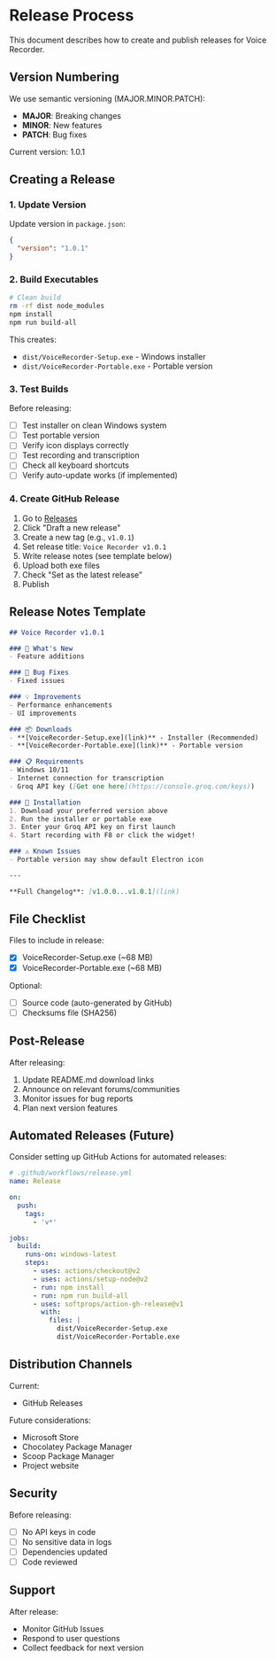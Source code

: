 # Release Process

This document describes how to create and publish releases for Voice Recorder.

## Version Numbering

We use semantic versioning (MAJOR.MINOR.PATCH):
- **MAJOR**: Breaking changes
- **MINOR**: New features
- **PATCH**: Bug fixes

Current version: 1.0.1

## Creating a Release

### 1. Update Version

Update version in `package.json`:
```json
{
  "version": "1.0.1"
}
```

### 2. Build Executables

```bash
# Clean build
rm -rf dist node_modules
npm install
npm run build-all
```

This creates:
- `dist/VoiceRecorder-Setup.exe` - Windows installer
- `dist/VoiceRecorder-Portable.exe` - Portable version

### 3. Test Builds

Before releasing:
- [ ] Test installer on clean Windows system
- [ ] Test portable version
- [ ] Verify icon displays correctly
- [ ] Test recording and transcription
- [ ] Check all keyboard shortcuts
- [ ] Verify auto-update works (if implemented)

### 4. Create GitHub Release

1. Go to [Releases](https://github.com/YOUR-USERNAME/voice-recorder/releases)
2. Click "Draft a new release"
3. Create a new tag (e.g., `v1.0.1`)
4. Set release title: `Voice Recorder v1.0.1`
5. Write release notes (see template below)
6. Upload both exe files
7. Check "Set as the latest release"
8. Publish

## Release Notes Template

```markdown
## Voice Recorder v1.0.1

### 🎉 What's New
- Feature additions

### 🐛 Bug Fixes
- Fixed issues

### 💡 Improvements
- Performance enhancements
- UI improvements

### 📦 Downloads
- **[VoiceRecorder-Setup.exe](link)** - Installer (Recommended)
- **[VoiceRecorder-Portable.exe](link)** - Portable version

### 📋 Requirements
- Windows 10/11
- Internet connection for transcription
- Groq API key ([Get one here](https://console.groq.com/keys))

### 📖 Installation
1. Download your preferred version above
2. Run the installer or portable exe
3. Enter your Groq API key on first launch
4. Start recording with F8 or click the widget!

### ⚠️ Known Issues
- Portable version may show default Electron icon

---

**Full Changelog**: [v1.0.0...v1.0.1](link)
```

## File Checklist

Files to include in release:
- [x] VoiceRecorder-Setup.exe (~68 MB)
- [x] VoiceRecorder-Portable.exe (~68 MB)

Optional:
- [ ] Source code (auto-generated by GitHub)
- [ ] Checksums file (SHA256)

## Post-Release

After releasing:
1. Update README.md download links
2. Announce on relevant forums/communities
3. Monitor issues for bug reports
4. Plan next version features

## Automated Releases (Future)

Consider setting up GitHub Actions for automated releases:

```yaml
# .github/workflows/release.yml
name: Release

on:
  push:
    tags:
      - 'v*'

jobs:
  build:
    runs-on: windows-latest
    steps:
      - uses: actions/checkout@v2
      - uses: actions/setup-node@v2
      - run: npm install
      - run: npm run build-all
      - uses: softprops/action-gh-release@v1
        with:
          files: |
            dist/VoiceRecorder-Setup.exe
            dist/VoiceRecorder-Portable.exe
```

## Distribution Channels

Current:
- GitHub Releases

Future considerations:
- Microsoft Store
- Chocolatey Package Manager
- Scoop Package Manager
- Project website

## Security

Before releasing:
- [ ] No API keys in code
- [ ] No sensitive data in logs
- [ ] Dependencies updated
- [ ] Code reviewed

## Support

After release:
- Monitor GitHub Issues
- Respond to user questions
- Collect feedback for next version